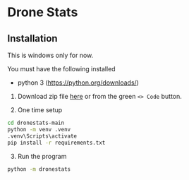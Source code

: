 # Drone Stats

## Installation

This is windows only for now.

You must have the following installed
- python 3 (https://python.org/downloads/)

1. Download zip file [here](https://github.com/AlexanderHott/dronestats/archive/refs/heads/main.zip)
or from the green `<> Code` button.

2. One time setup
```bash
cd dronestats-main
python -m venv .venv
.venv\Scripts\activate
pip install -r requirements.txt
```
3. Run the program
```bash
python -m dronestats
```